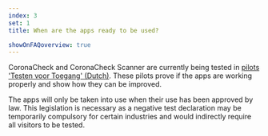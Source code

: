 ```yaml
---
index: 3
set: 1
title: When are the apps ready to be used? 

showOnFAQoverview: true
---
```

CoronaCheck and CoronaCheck Scanner are currently being tested in <a href='https://www.rijksoverheid.nl/onderwerpen/coronavirus-covid-19/algemene-coronaregels/cijfers-en-onderzoeken-over-het-coronavirus/pilot-toegangsbewijzen' target='_blank' hreflang="nl" rel='noopener noreferrer'>pilots 'Testen voor Toegang' (Dutch)</a>. These pilots prove if the apps are working properly and show how they can be improved.
 
The apps will only be taken into use when their use has been approved by law. This legislation is necessary as a negative test declaration may be temporarily compulsory for certain industries and would indirectly require all visitors to be tested.

